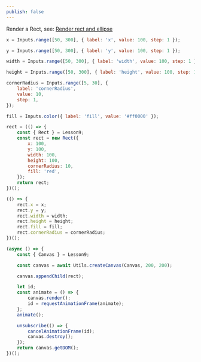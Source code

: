 ```yaml
---
publish: false
---
```


Render a Rect, see:
<a href="/guide/lesson-009">Render rect and ellipse</a>

```js eval code=false
x = Inputs.range([50, 300], { label: 'x', value: 100, step: 1 });
```

```js eval code=false
y = Inputs.range([50, 300], { label: 'y', value: 100, step: 1 });
```

```js eval code=false
width = Inputs.range([50, 300], { label: 'width', value: 100, step: 1 });
```

```js eval code=false
height = Inputs.range([50, 300], { label: 'height', value: 100, step: 1 });
```

```js eval code=false
cornerRadius = Inputs.range([5, 30], {
    label: 'cornerRadius',
    value: 10,
    step: 1,
});
```

```js eval code=false
fill = Inputs.color({ label: 'fill', value: '#ff0000' });
```

```js eval code=false inspector=false
rect = (() => {
    const { Rect } = Lesson9;
    const rect = new Rect({
        x: 100,
        y: 100,
        width: 100,
        height: 100,
        cornerRadius: 10,
        fill: 'red',
    });
    return rect;
})();
```

```js eval code=false inspector=false
(() => {
    rect.x = x;
    rect.y = y;
    rect.width = width;
    rect.height = height;
    rect.fill = fill;
    rect.cornerRadius = cornerRadius;
})();
```

```js eval code=false
(async () => {
    const { Canvas } = Lesson9;

    const canvas = await Utils.createCanvas(Canvas, 200, 200);

    canvas.appendChild(rect);

    let id;
    const animate = () => {
        canvas.render();
        id = requestAnimationFrame(animate);
    };
    animate();

    unsubscribe(() => {
        cancelAnimationFrame(id);
        canvas.destroy();
    });
    return canvas.getDOM();
})();
```
